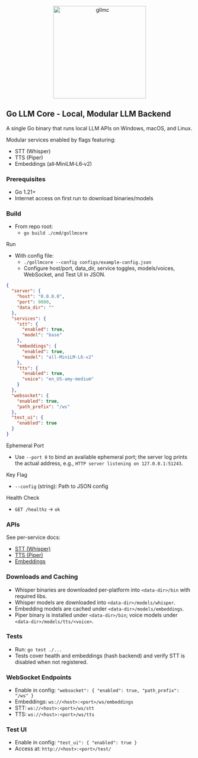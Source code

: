 <p align="center">
<img width="250" height="250" alt="gllmc" src="https://github.com/user-attachments/assets/1d45be74-d6c8-46fb-803c-854fc83f8111" />
</p>

## Go LLM Core - Local, Modular LLM Backend

A single Go binary that runs local LLM APIs on Windows, macOS, and Linux.

Modular services enabled by flags featuring:
  - STT (Whisper)
  - TTS (Piper) 
  - Embeddings (all‑MiniLM‑L6‑v2)

### Prerequisites
- Go 1.21+
- Internet access on first run to download binaries/models

### Build
- From repo root:
  - `go build ./cmd/gollmcore`

Run
- With config file:
  - `./gollmcore --config configs/example-config.json`
  - Configure host/port, data_dir, service toggles, models/voices, WebSocket, and Test UI in JSON.
```json
{
  "server": {
    "host": "0.0.0.0",
    "port": 9000,
    "data_dir": ""
  },
  "services": {
    "stt": {
      "enabled": true,
      "model": "base"
    },
    "embeddings": {
      "enabled": true,
      "model": "all-MiniLM-L6-v2"
    },
    "tts": {
      "enabled": true,
      "voice": "en_US-amy-medium"
    }
  },
  "websocket": {
    "enabled": true,
    "path_prefix": "/ws"
  },
  "test_ui": {
    "enabled": true
  }
}
```

Ephemeral Port
- Use `--port 0` to bind an available ephemeral port; the server log prints the actual address, e.g., `HTTP server listening on 127.0.0.1:51243`.

Key Flag
- `--config` (string): Path to JSON config

Health Check
- `GET /healthz` -> `ok`

### APIs
See per-service docs:
  - [STT (Whisper)](https://github.com/pmbstyle/gllmc/blob/main/docs/STT_API.md)
  - [TTS (Piper)](https://github.com/pmbstyle/gllmc/blob/main/docs/TTS_API.md)
  - [Embeddings](https://github.com/pmbstyle/gllmc/blob/main/docs/Embeddings_API.md)

### Downloads and Caching
- Whisper binaries are downloaded per-platform into `<data-dir>/bin` with required libs.
- Whisper models are downloaded into `<data-dir>/models/whisper`.
- Embedding models are cached under `<data-dir>/models/embeddings`.
- Piper binary is installed under `<data-dir>/bin`; voice models under `<data-dir>/models/tts/<voice>`.

### Tests
- Run: `go test ./...`
- Tests cover health and embeddings (hash backend) and verify STT is disabled when not registered.

### WebSocket Endpoints
- Enable in config: `"websocket": { "enabled": true, "path_prefix": "/ws" }`
- Embeddings: `ws://<host>:<port>/ws/embeddings`
- STT: `ws://<host>:<port>/ws/stt`
- TTS: `ws://<host>:<port>/ws/tts`

### Test UI
- Enable in config: `"test_ui": { "enabled": true }`
- Access at: `http://<host>:<port>/test/`
